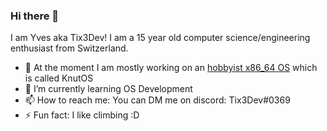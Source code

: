 ### Hi there 👋

I am Yves aka Tix3Dev! I am a 15 year old computer science/engineering enthusiast from Switzerland. 

- 🔭 At the moment I am mostly working on an [hobbyist x86_64 OS](https://github.com/Tix3Dev/KnutOS) which is called KnutOS
- 🌱 I’m currently learning OS Development
- 📫 How to reach me: You can DM me on discord: Tix3Dev#0369
- ⚡ Fun fact: I like climbing :D
